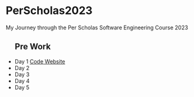 # PerScholas2023
My Journey through the Per Scholas Software Engineering Course 2023
<ul>
  <h2>Pre Work</h2>
  <li>Day 1 <a href="https://github.com/ArnoldPires/PerScholas2023/tree/main/PreWorkDay1/Assignment1">Code</a><a href="#"> Website</a></li>
  <li>Day 2</li>
  <li>Day 3</li>
  <li>Day 4</li>
  <li>Day 5</li>
</ul>
<p></p>
